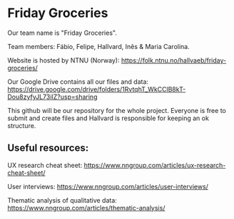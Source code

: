 # Friday Groceries
Our team name is "Friday Groceries".

Team members:
Fábio, Felipe, Hallvard, Inês & Maria Carolina.

Website is hosted by NTNU (Norway): https://folk.ntnu.no/hallvaeb/friday-groceries/

Our Google Drive contains all our files and data:
https://drive.google.com/drive/folders/1RvtqhT_WkCClB8kT-Dou8zyfyJL73iIZ?usp=sharing

This github will be our repository for the whole project. Everyone is free to submit and create files and Hallvard is responsible for keeping an ok structure.

## Useful resources:

UX research cheat sheet: https://www.nngroup.com/articles/ux-research-cheat-sheet/

User interviews: https://www.nngroup.com/articles/user-interviews/

Thematic analysis of qualitative data: https://www.nngroup.com/articles/thematic-analysis/
